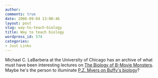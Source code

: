 ```yaml
---
author:
comments: true
date: 2006-09-04 13:00:46
layout: post
slug: way-to-teach-biology
title: Way to teach biology
wordpress_id: 574
categories:
- Just Links
---
```


Michael C. LaBarbera at the University of Chicago has an archive of what must have been interesting lectures on [The Biology of B-Movie Monsters](http://fathom.lib.uchicago.edu/2/21701757/). Maybe he's the person to illuminate [P.Z. Myers on Buffy's biology](http://scienceblogs.com/pharyngula/2006/09/and_really_buffys_biology_is_w.php)?

